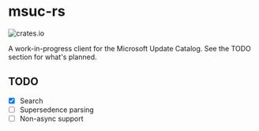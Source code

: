 # msuc-rs

![crates.io](https://img.shields.io/crates/v/msuc)

A work-in-progress client for the Microsoft Update Catalog.
See the TODO section for what's planned.

## TODO
- [x] Search
- [ ] Supersedence parsing
- [ ] Non-async support